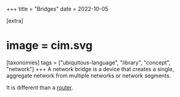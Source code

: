+++
title = "Bridges"
date = 2022-10-05

[extra]
#  image = cim.svg
[taxonomies]
   tags = ["ubiquitous-language", "library", "concept", "network"]
+++
A network bridge is a device that creates a single, aggregate network from multiple networks or network segments.

It is different than a [router](/library/router).